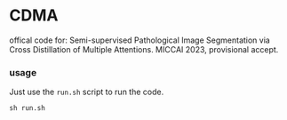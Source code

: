 # CDMA
offical code for: Semi-supervised Pathological Image Segmentation via Cross Distillation of Multiple Attentions. MICCAI 2023, provisional accept.

### usage
Just use the ```run.sh``` script to run the code.
```
sh run.sh
```
